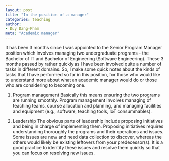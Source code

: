 ```yaml
---
layout: post
title: "In the position of a manager"
categories: teaching
author:
- Duy Dang-Pham
meta: "Academic manager"
---
```


It has been 3 months since I was appointed to the Senior Program Manager position which involves managing two undergraduate programs - the Bachelor of IT and Bachelor of Engineering (Software Engineering). These 3 months passed by rather quickly as I have been involved quite a number of tasks in different domains. So, I make some quick notes about the kinds of tasks that I have performed so far in this position, for those who would like to understand more about what an academic manager would do or those who are considering to becoming one.

1. Program management
Basically this means ensuring the two programs are running smoothly. Program management involves managing of teaching teams, course allocation and planning, and managing facilities and equipment (e.g., software, teaching tools, IoT consummables).

2. Leadership
The obvious parts of leadership include proposing initiatives and being in charge of implementing them. Proposing initiatives requires understanding thoroughly the programs and their operations and issues. Some issues are new and need data collection to discover, whereas the others would likely be existing leftovers from your predecessor(s). It is a good practice to identify these issues and resolve them quickly so that you can focus on resolving new issues.

